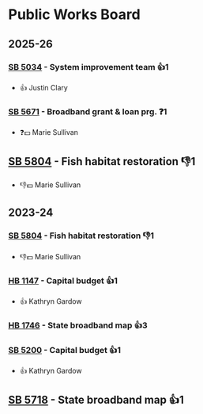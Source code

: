 # Public Works Board
## 2025-26

### [SB 5034](/bill/2025-26/sb/5034/) - System improvement team 👍1  
* 👍 Justin Clary

### [SB 5671](/bill/2025-26/sb/5671/) - Broadband grant & loan prg.   ❓1
* ❓💵 Marie Sullivan

## [SB 5804](/bill/2025-26/sb/5804/) - Fish habitat restoration  👎1 
* 👎💵 Marie Sullivan

## 2023-24

### [SB 5804](/bill/2023-24/sb/5804/) - Fish habitat restoration  👎1 
* 👎💵 Marie Sullivan

### [HB 1147](/bill/2023-24/hb/1147/) - Capital budget 👍1  
* 👍 Kathryn Gardow

### [HB 1746](/bill/2023-24/hb/1746/) - State broadband map 👍3  

### [SB 5200](/bill/2023-24/sb/5200/) - Capital budget 👍1  
* 👍 Kathryn Gardow

## [SB 5718](/bill/2023-24/sb/5718/) - State broadband map 👍1  
